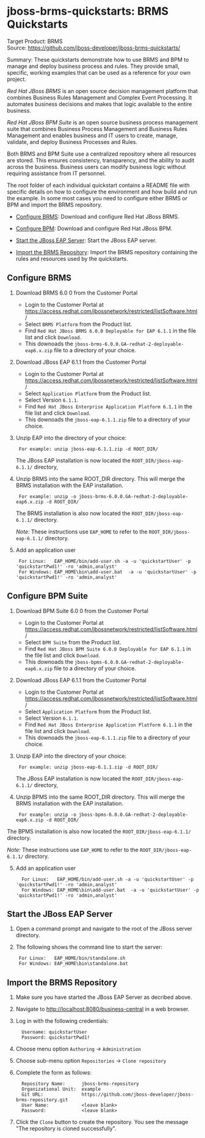 jboss-brms-quickstarts: BRMS Quickstarts
========================================
Target Product: BRMS  
Source: <https://github.com/jboss-developer/jboss-brms-quickstarts/>  

Summary: These quickstarts demonstrate how to use BRMS and BPM to manage and deploy business process and rules. They provide small, specific, working examples that can be used as a reference for your own project.

*Red Hat JBoss BRMS* is an open source decision management platform that combines Business Rules Management and Complex Event Processing. It automates business decisions and makes that logic available to the entire business. 

*Red Hat JBoss BPM Suite* is an open source business process management suite that combines Business Process Management and Business Rules Management and enables business and IT users to create, manage, validate, and deploy Business Processes and Rules.

Both BRMS and BPM Suite use a centralized repository where all resources are stored. This ensures consistency, transparency, and the ability to audit across the business. Business users can modify business logic without requiring assistance from IT personnel.

The root folder of each individual quickstart contains a README file with specific details on how to configure the environment and how build and run the example. In some most cases you need to configure either BRMS or BPM and import the BRMS repository.

* [Configure BRMS](#configure-brms): Download and configure Red Hat JBoss BRMS.

* [Configure BPM](#configure-bpm-suite): Download and configure Red Hat JBoss BPM.

* [Start the JBoss EAP Server](#start-the-jboss-eap-server): Start the JBoss EAP server.

* [Import the BRMS Repository](#import-the-brms-repository): Import the BRMS repository containing the rules and resources used by the quickstarts.



Configure BRMS
--------------

1. Download BRMS 6.0 0 from the Customer Portal
    * Login to the Customer Portal at <https://access.redhat.com/jbossnetwork/restricted/listSoftware.html>/
    * Select `BRMS Platform` from the Product list.
    * Find `Red Hat JBoss BRMS 6.0.0 Deployable for EAP 6.1.1` in the file list and click `Download`.
    * This downoads the `jboss-brms-6.0.0.GA-redhat-2-deployable-eap6.x.zip` file to a directory of your choice.
 
2. Download JBoss EAP 6.1.1 from the Customer Portal
    * Login to the Customer Portal at <https://access.redhat.com/jbossnetwork/restricted/listSoftware.html>/
    * Select `Application Platform` from the Product list.
    * Select Version `6.1.1`.
    * Find `Red Hat JBoss Enterprise Application Platform 6.1.1` in the file list and click `Download`.
    * This downoads the `jboss-eap-6.1.1.zip` file to a directory of your choice.

3. Unzip EAP into the directory of your choice:

        For example: unzip jboss-eap-6.1.1.zip -d ROOT_DIR/

   The JBoss EAP installation is now located the `ROOT_DIR/jboss-eap-6.1.1/` directory,

4. Unzip BRMS into the same ROOT_DIR directory. This will merge the BRMS installation with the EAP installation. 
 
        For example: unzip -o jboss-brms-6.0.0.GA-redhat-2-deployable-eap6.x.zip -d ROOT_DIR/

   The BRMS installation is also now located the `ROOT_DIR/jboss-eap-6.1.1/` directory. 
   
   _Note:_ These instructions use `EAP_HOME` to refer to the `ROOT_DIR/jboss-eap-6.1.1/` directory.

5. Add an application user

        For Linux:   EAP_HOME/bin/add-user.sh -a -u 'quickstartUser' -p 'quickstartPwd1!' -ro 'admin,analyst'
        For Windows: EAP_HOME\bin\add-user.bat  -a -u 'quickstartUser' -p 'quickstartPwd1!' -ro 'admin,analyst'
    
Configure BPM Suite
-------------------

1. Download BPM Suite 6.0 0 from the Customer Portal
    * Login to the Customer Portal at <https://access.redhat.com/jbossnetwork/restricted/listSoftware.html>/
    * Select `BPM Suite` from the Product list.
    * Find `Red Hat JBoss BPM Suite 6.0.0 Deployable for EAP 6.1.1` in the file list and click `Download`.
    * This downoads the `jboss-bpms-6.0.0.GA-redhat-2-deployable-eap6.x.zip` file to a directory of your choice.

2. Download JBoss EAP 6.1.1 from the Customer Portal
    * Login to the Customer Portal at <https://access.redhat.com/jbossnetwork/restricted/listSoftware.html>/
    * Select `Application Platform` from the Product list.
    * Select Version `6.1.1`.
    * Find `Red Hat JBoss Enterprise Application Platform 6.1.1` in the file list and click `Download`.
    * This downoads the `jboss-eap-6.1.1.zip` file to a directory of your choice.

3. Unzip EAP into the directory of your choice:

        For example: unzip jboss-eap-6.1.1.zip -d ROOT_DIR/

   The JBoss EAP installation is now located the `ROOT_DIR/jboss-eap-6.1.1/` directory,

4. Unzip BPMS into the same ROOT_DIR directory. This will merge the BRMS installation with the EAP installation. 

        For example: unzip -o jboss-bpms-6.0.0.GA-redhat-2-deployable-eap6.x.zip -d ROOT_DIR/

  The BPMS installation is also now located the `ROOT_DIR/jboss-eap-6.1.1/` directory. 

  _Note:_ These instructions use `EAP_HOME` to refer to the `ROOT_DIR/jboss-eap-6.1.1/` directory.

5. Add an application user

         For Linux:   EAP_HOME/bin/add-user.sh -a -u 'quickstartUser' -p 'quickstartPwd1!' -ro 'admin,analyst'
         For Windows: EAP_HOME\bin\add-user.bat  -a -u 'quickstartUser' -p 'quickstartPwd1!' -ro 'admin,analyst'


Start the JBoss EAP Server
-------------------------

1. Open a command prompt and navigate to the root of the JBoss server directory.
2. The following shows the command line to start the server:

        For Linux:   EAP_HOME/bin/standalone.sh
        For Windows: EAP_HOME\bin\standalone.bat

Import the BRMS Repository
--------------------------

1. Make sure you have started the JBoss EAP Server as decribed above.
 
2. Navigate to <http://localhost:8080/business-central> in a web browser. 

3. Log in with the following credentials:

         Username: quickstartUser
         Password: quickstartPwd1!

4. Choose menu option `Authoring` -> `Administration`

5. Choose sub-menu option `Repositories` -> `Clone repository`

6. Complete the form as follows:

         Repository Name:      jboss-brms-repository
         Organizational Unit:  example
         Git URL:              https://github.com/jboss-developer/jboss-brms-repository.git
         User Name:            <leave blank>
         Password:             <leave blank>

7. Click the `Clone` button to create the repository. You see the message "The repository is cloned successfully".


